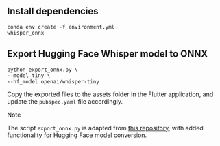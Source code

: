 ## Install dependencies

	conda env create -f environment.yml
 	whisper_onnx


## Export Hugging Face Whisper model to ONNX

	python export_onnx.py \
	--model tiny \
	--hf_model openai/whisper-tiny 

Copy the exported files to the assets folder in the Flutter application, and update the `pubspec.yaml` file accordingly.

>[!NOTE]
>The script `export_onnx.py` is adapted from [this repository](https://github.com/k2-fsa/sherpa-onnx/tree/master/scripts/whisper), with added functionality for Hugging Face model conversion.
